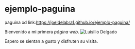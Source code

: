 # ejemplo-paguina
paguina xd
link:https://joeldelabra1.github.io/ejemplo-paguina/
<html>

<head>

<title>
Mi Página de prueba Said mama llemaaaa
</title>

</head>

<body>
<p>
Bienvenido a mi primera <i>página web</i>.
  <img src="https://user-images.githubusercontent.com/78566418/119433918-c8a4c280-bcdc-11eb-9832-78066774f92d.png" alt="Luisillo Delgado" >
<p>
Espero se sientan a gusto y disfruten su visita.
</body>

</html>
